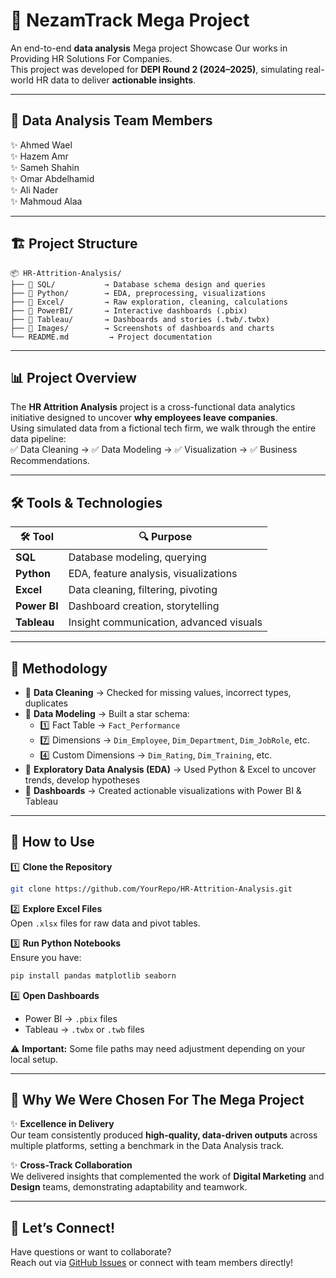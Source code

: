 # 🚀 **NezamTrack Mega Project**

An end-to-end **data analysis** Mega project Showcase Our works in Providing HR Solutions For Companies.  
This project was developed for **DEPI Round 2 (2024–2025)**, simulating real-world HR data to deliver **actionable insights**.

---

## 👥 **Data Analysis Team Members**

✨ Ahmed Wael  
✨ Hazem Amr  
✨ Sameh Shahin  
✨ Omar Abdelhamid  
✨ Ali Nader  
✨ Mahmoud Alaa

---

## 🏗 **Project Structure**

```plaintext
📦 HR-Attrition-Analysis/
├── 📂 SQL/           → Database schema design and queries
├── 📂 Python/        → EDA, preprocessing, visualizations
├── 📂 Excel/         → Raw exploration, cleaning, calculations
├── 📂 PowerBI/       → Interactive dashboards (.pbix)
├── 📂 Tableau/       → Dashboards and stories (.twb/.twbx)
├── 📂 Images/        → Screenshots of dashboards and charts
└── README.md         → Project documentation
```

---

## 📊 **Project Overview**

The **HR Attrition Analysis** project is a cross-functional data analytics initiative designed to uncover **why employees leave companies**.  
Using simulated data from a fictional tech firm, we walk through the entire data pipeline:  
✅ Data Cleaning → ✅ Data Modeling → ✅ Visualization → ✅ Business Recommendations.

---

## 🛠 **Tools & Technologies**

| 🛠 Tool       | 🔍 Purpose                                    |
|--------------|---------------------------------------------|
| **SQL**      | Database modeling, querying                 |
| **Python**   | EDA, feature analysis, visualizations       |
| **Excel**    | Data cleaning, filtering, pivoting          |
| **Power BI** | Dashboard creation, storytelling            |
| **Tableau**  | Insight communication, advanced visuals     |

---

## 🧪 **Methodology**

- 🔹 **Data Cleaning** → Checked for missing values, incorrect types, duplicates  
- 🔹 **Data Modeling** → Built a star schema:
  - 1️⃣ Fact Table → `Fact_Performance`  
  - 7️⃣ Dimensions → `Dim_Employee`, `Dim_Department`, `Dim_JobRole`, etc.  
  - 4️⃣ Custom Dimensions → `Dim_Rating`, `Dim_Training`, etc.
- 🔹 **Exploratory Data Analysis (EDA)** → Used Python & Excel to uncover trends, develop hypotheses  
- 🔹 **Dashboards** → Created actionable visualizations with Power BI & Tableau

---

## 📂 **How to Use**

1️⃣ **Clone the Repository**  
```bash
git clone https://github.com/YourRepo/HR-Attrition-Analysis.git
```

2️⃣ **Explore Excel Files**  
Open `.xlsx` files for raw data and pivot tables.

3️⃣ **Run Python Notebooks**  
Ensure you have:
```bash
pip install pandas matplotlib seaborn
```

4️⃣ **Open Dashboards**  
- Power BI → `.pbix` files  
- Tableau → `.twbx` or `.twb` files

⚠ **Important:** Some file paths may need adjustment depending on your local setup.

---

## 🌟 **Why We Were Chosen For The Mega Project**

✨ **Excellence in Delivery**  
Our team consistently produced **high-quality, data-driven outputs** across multiple platforms, setting a benchmark in the Data Analysis track.

✨ **Cross-Track Collaboration**  
We delivered insights that complemented the work of **Digital Marketing** and **Design** teams, demonstrating adaptability and teamwork.

---

## 💬 **Let’s Connect!**

Have questions or want to collaborate?  
Reach out via [GitHub Issues](https://github.com/YourRepo/HR-Attrition-Analysis/issues) or connect with team members directly!

